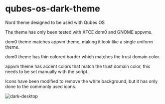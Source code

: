 # qubes-os-dark-theme
Nord theme designed to be used with Qubes OS

The theme has only been tested with XFCE dom0 and GNOME appvms.

dom0 theme matches appvm theme, making it look like a single uniform theme.

dom0 theme has thin colored border which matches the trust domain color.

appvm theme has accent colors that match the trust domain color, this needs to be set manually with the script.

Icons have been modified to remove the white background, but it has only done to the commonly used icons.

![dark-desktop](https://github.com/renehoj/qubes-os-dark-theme/assets/108547507/557023e8-8e8d-47a5-be30-acf9c5e2785d)

